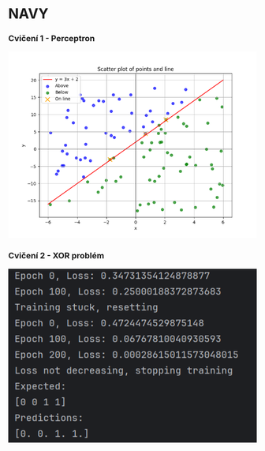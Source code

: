 # NAVY
### Cvičení 1 - Perceptron
![Výsledek](CV1/result.png)

### Cvičení 2 - XOR problém
![Výsledek](CV2/result.png)
